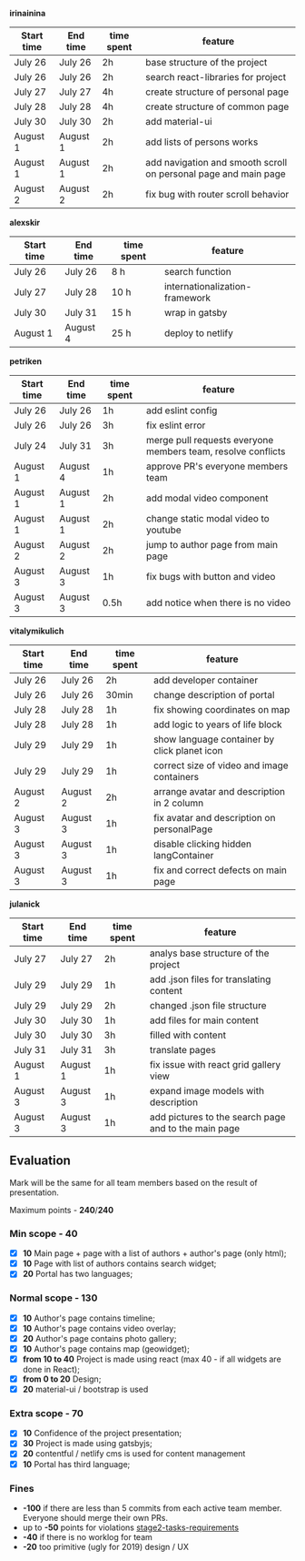**irinainina**

| Start time | End time | time spent | feature                                        |
| ---------- | -------- | ---------- | ---------------------------------------------- |
| July 26    | July 26  | 2h         | base structure of the project    |
| July 26    | July 26  | 2h         | search react-libraries for project                    |
| July 27    | July 27  | 4h         | create structure of personal page |
| July 28    | July 28  | 4h         | create structure of common page                      |
| July 30    | July 30  | 2h         | add material-ui     |
| August 1   | August 1 | 2h         | add lists of persons works                      |
| August 1   | August 1 | 2h         | add navigation and smooth scroll on personal page and main page                              |
| August 2   | August 2 | 2h       | fix bug with router scroll behavior                      |

**alexskir**

| Start time | End time | time spent | feature                            |
| ---------- | -------- | ---------- | ---------------------------------- |
| July 26    | July 26  | 8  h       | search function                    |
| July 27    | July 28  | 10 h       | internationalization-framework     |
| July 30    | July 31  | 15 h       | wrap in gatsby                     |
| August 1   | August 4 | 25 h       | deploy to netlify                  |

**petriken**

| Start time | End time | time spent | feature |
| ---------- | -------- | ---------- | ------- |
|  July 26   | July 26  |   1h       |  add eslint config      |
|  July 26   | July 26  |   3h       |  fix eslint error       |                   
|  July 24   | July 31  |   3h       |  merge pull requests everyone members team, resolve conflicts   |
|  August 1  | August 4 |   1h       |  approve PR's everyone members team       |
|  August 1  | August 1 |   2h       |  add modal video component       |
|  August 1  | August 1 |   2h       |  change static modal video to youtube       |
|  August 2  | August 2 |   2h       |  jump to author page from main page      |
|  August 3  | August 3 |   1h       |  fix bugs with button and video       |
|  August 3  | August 3 |   0.5h     |  add notice when there is no video      |

**vitalymikulich**

| Start time | End time | time spent | feature |
| ---------- | -------- | ---------- | ------- |
| July 26    | July 26  | 2h         | add developer container |
| July 26    | July 26  | 30min      | change description of portal |
| July 28    | July 28  | 1h         | fix showing coordinates on map |
| July 28    | July 28  | 1h         | add logic to years of life block |
| July 29    | July 29  | 1h         | show language container by click planet icon |
| July 29    | July 29  | 1h         | correct size of video and image containers |
| August 2   | August 2 | 2h         | arrange avatar and description in 2 column |
| August 3   | August 3 | 1h         | fix avatar and description on personalPage |
| August 3   | August 3 | 1h         | disable clicking hidden langContainer |
| August 3   | August 3 | 1h         | fix and correct defects on main page |

**julanick**

| Start time | End time | time spent | feature |
| ---------- | -------- | ---------- | ------- |
| July 27    | July 27  | 2h         | analys base structure of the project  |
| July 29    | July 29  | 1h         | add .json files for translating content |
| July 29    | July 29  | 2h         | changed .json file structure  |
| July 30    | July 30  | 1h         | add files for main content |
| July 30    | July 30  | 3h         | filled with content |
| July 31    | July 31  | 3h         | translate pages  |
| August 1   | August 1 | 1h         | fix issue with react grid gallery view |
| August 3   | August 3 | 1h         | expand image models with description |
| August 3   | August 3 | 1h         | add pictures to the search page and to the main page |

## Evaluation

Mark will be the same for all team members based on the result of presentation.

Maximum points - **240**/**240**

### Min scope - **40**
- [x] **10** Main page + page with a list of authors + author's page (only html);
- [x] **10** Page with list of authors contains search widget;
- [x] **20** Portal has two languages;

### Normal scope - **130**
- [x] **10** Author's page contains timeline;
- [x] **10** Author's page contains video overlay;
- [x] **20** Author's page contains photo gallery;
- [x] **10** Author's page contains map (geowidget);
- [x] **from 10 to 40** Project is made using react (max 40 - if all widgets are done in React);
- [x] **from 0 to 20** Design;
- [x] **20** material-ui / bootstrap is used 

### Extra scope - **70**
- [x] **10** Confidence of the project presentation;
- [x] **30** Project is made using gatsbyjs;
- [x] **20** contentful / netlify cms is used for content management
- [x] **10** Portal has third language;

### Fines
- **-100** if there are less than 5 commits from each active team member. Everyone should merge their own PRs. 
- up to **-50** points for violations
[stage2-tasks-requirements](https://github.com/rolling-scopes-school/docs/blob/master/ru/stage2-tasks-requirements.md)
- **-40** if there is no worklog for team
- **-20** too primitive (ugly for 2019) design / UX

